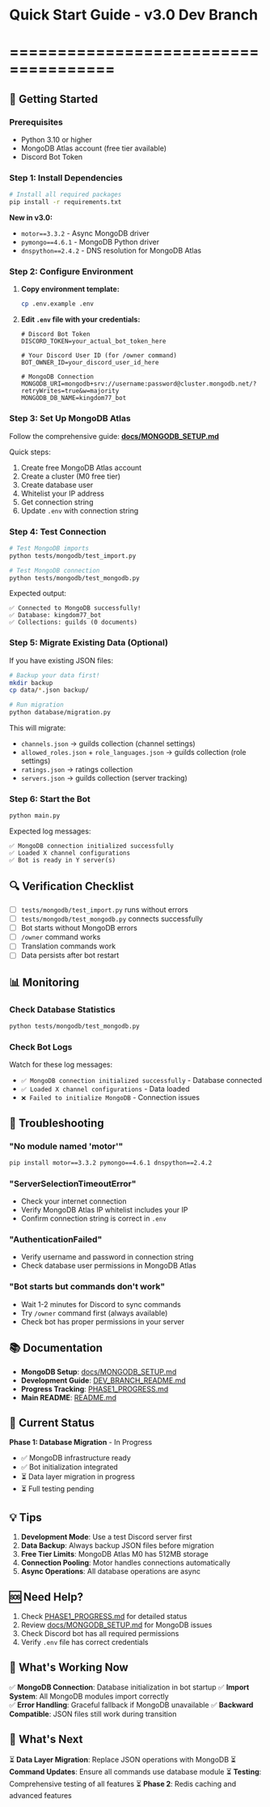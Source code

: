 # Quick Start Guide - v3.0 Dev Branch
# =====================================

## 🚀 Getting Started

### Prerequisites
- Python 3.10 or higher
- MongoDB Atlas account (free tier available)
- Discord Bot Token

### Step 1: Install Dependencies

```bash
# Install all required packages
pip install -r requirements.txt
```

**New in v3.0:**
- `motor==3.3.2` - Async MongoDB driver
- `pymongo==4.6.1` - MongoDB Python driver  
- `dnspython==2.4.2` - DNS resolution for MongoDB Atlas

### Step 2: Configure Environment

1. **Copy environment template:**
   ```bash
   cp .env.example .env
   ```

2. **Edit `.env` file with your credentials:**
   ```env
   # Discord Bot Token
   DISCORD_TOKEN=your_actual_bot_token_here
   
   # Your Discord User ID (for /owner command)
   BOT_OWNER_ID=your_discord_user_id_here
   
   # MongoDB Connection
   MONGODB_URI=mongodb+srv://username:password@cluster.mongodb.net/?retryWrites=true&w=majority
   MONGODB_DB_NAME=kingdom77_bot
   ```

### Step 3: Set Up MongoDB Atlas

Follow the comprehensive guide: **[docs/MONGODB_SETUP.md](docs/MONGODB_SETUP.md)**

Quick steps:
1. Create free MongoDB Atlas account
2. Create a cluster (M0 free tier)
3. Create database user
4. Whitelist your IP address
5. Get connection string
6. Update `.env` with connection string

### Step 4: Test Connection

```bash
# Test MongoDB imports
python tests/mongodb/test_import.py

# Test MongoDB connection
python tests/mongodb/test_mongodb.py
```

Expected output:
```
✅ Connected to MongoDB successfully!
✅ Database: kingdom77_bot
✅ Collections: guilds (0 documents)
```

### Step 5: Migrate Existing Data (Optional)

If you have existing JSON files:

```bash
# Backup your data first!
mkdir backup
cp data/*.json backup/

# Run migration
python database/migration.py
```

This will migrate:
- `channels.json` → guilds collection (channel settings)
- `allowed_roles.json` + `role_languages.json` → guilds collection (role settings)
- `ratings.json` → ratings collection
- `servers.json` → guilds collection (server tracking)

### Step 6: Start the Bot

```bash
python main.py
```

Expected log messages:
```
✅ MongoDB connection initialized successfully
✅ Loaded X channel configurations
✅ Bot is ready in Y server(s)
```

## 🔍 Verification Checklist

- [ ] `tests/mongodb/test_import.py` runs without errors
- [ ] `tests/mongodb/test_mongodb.py` connects successfully
- [ ] Bot starts without MongoDB errors
- [ ] `/owner` command works
- [ ] Translation commands work
- [ ] Data persists after bot restart

## 📊 Monitoring

### Check Database Statistics
```bash
python tests/mongodb/test_mongodb.py
```

### Check Bot Logs
Watch for these log messages:
- `✅ MongoDB connection initialized successfully` - Database connected
- `✅ Loaded X channel configurations` - Data loaded
- `❌ Failed to initialize MongoDB` - Connection issues

## 🐛 Troubleshooting

### "No module named 'motor'"
```bash
pip install motor==3.3.2 pymongo==4.6.1 dnspython==2.4.2
```

### "ServerSelectionTimeoutError"
- Check your internet connection
- Verify MongoDB Atlas IP whitelist includes your IP
- Confirm connection string is correct in `.env`

### "AuthenticationFailed"
- Verify username and password in connection string
- Check database user permissions in MongoDB Atlas

### "Bot starts but commands don't work"
- Wait 1-2 minutes for Discord to sync commands
- Try `/owner` command first (always available)
- Check bot has proper permissions in your server

## 📚 Documentation

- **MongoDB Setup**: [docs/MONGODB_SETUP.md](docs/MONGODB_SETUP.md)
- **Development Guide**: [DEV_BRANCH_README.md](DEV_BRANCH_README.md)
- **Progress Tracking**: [PHASE1_PROGRESS.md](PHASE1_PROGRESS.md)
- **Main README**: [README.md](README.md)

## 🎯 Current Status

**Phase 1: Database Migration** - In Progress
- ✅ MongoDB infrastructure ready
- ✅ Bot initialization integrated
- ⏳ Data layer migration in progress
- ⏳ Full testing pending

## 💡 Tips

1. **Development Mode**: Use a test Discord server first
2. **Data Backup**: Always backup JSON files before migration
3. **Free Tier Limits**: MongoDB Atlas M0 has 512MB storage
4. **Connection Pooling**: Motor handles connections automatically
5. **Async Operations**: All database operations are async

## 🆘 Need Help?

1. Check [PHASE1_PROGRESS.md](PHASE1_PROGRESS.md) for detailed status
2. Review [docs/MONGODB_SETUP.md](docs/MONGODB_SETUP.md) for MongoDB issues
3. Check Discord bot has all required permissions
4. Verify `.env` file has correct credentials

## 📝 What's Working Now

✅ **MongoDB Connection**: Database initialization in bot startup
✅ **Import System**: All MongoDB modules import correctly  
✅ **Error Handling**: Graceful fallback if MongoDB unavailable
✅ **Backward Compatible**: JSON files still work during transition

## 🔄 What's Next

⏳ **Data Layer Migration**: Replace JSON operations with MongoDB
⏳ **Command Updates**: Ensure all commands use database module
⏳ **Testing**: Comprehensive testing of all features
⏳ **Phase 2**: Redis caching and advanced features
